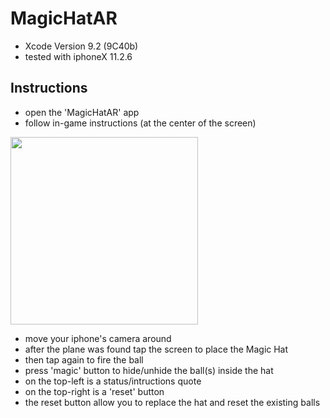 # MagicHatAR
- Xcode Version 9.2 (9C40b)
- tested with iphoneX 11.2.6
## Instructions
- open the 'MagicHatAR' app
- follow in-game instructions (at the center of the screen)
<img src="https://github.com/bestspang/MagicHatAR/blob/master/screenshot.PNG" width="300"/>

- move your iphone's camera around
- after the plane was found tap the screen to place the Magic Hat
- then tap again to fire the ball
- press 'magic' button to hide/unhide the ball(s) inside the hat
- on the top-left is a status/intructions quote
- on the top-right is a 'reset' button
- the reset button allow you to replace the hat and reset the existing balls

